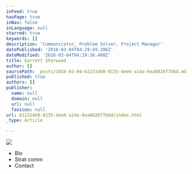 ```yaml
---
inFeed: true
hasPage: true
inNav: false
inLanguage: null
starred: true
keywords: []
description: 'Communicator, Problem Solver, Project Manager'
datePublished: '2016-03-04T04:29:49.206Z'
dateModified: '2016-03-04T04:29:36.460Z'
title: Garrett Sherwood
author: []
sourcePath: _posts/2016-03-04-62231460-0135-4ee6-a14a-6ea8826f7b6d.md
published: true
authors: []
publisher:
  name: null
  domain: null
  url: null
  favicon: null
url: 62231460-0135-4ee6-a14a-6ea8826f7b6d/index.html
_type: Article

---
```

![](https://s3-us-west-2.amazonaws.com/the-grid-img/p/c65f9286f203a14c5027e4b9146e1b938b7a8282.jpg)

* Bio
* Strat comm
* Contact